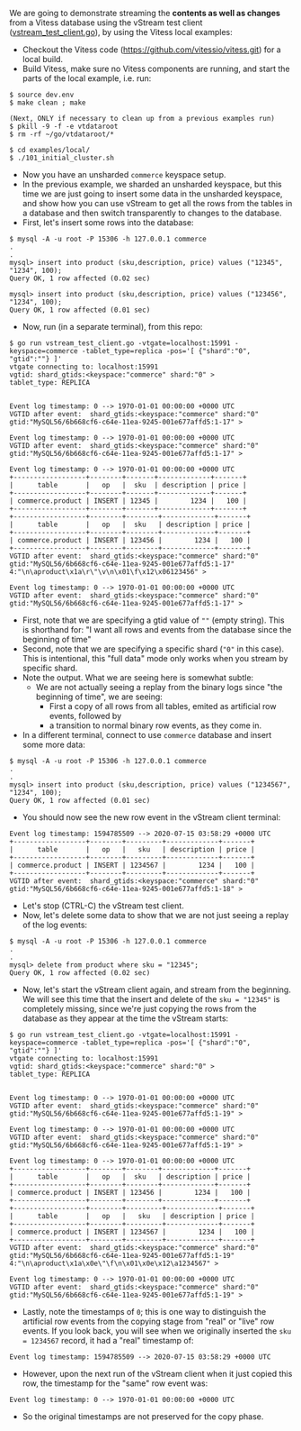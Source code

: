 We are going to demonstrate streaming the **contents as well as changes**
from a Vitess database using the vStream test client 
([vstream_test_client.go](vstream_test_client.go)), by using the Vitess 
local examples:

  - Checkout the Vitess code (https://github.com/vitessio/vitess.git) for 
    a local build.
  - Build Vitess, make sure no Vitess components are running, and start 
the parts of the local example, i.e. run:

```
$ source dev.env
$ make clean ; make

(Next, ONLY if necessary to clean up from a previous examples run)
$ pkill -9 -f -e vtdataroot
$ rm -rf ~/go/vtdataroot/*

$ cd examples/local/
$ ./101_initial_cluster.sh
```

  - Now you have an unsharded `commerce` keyspace setup.
  - In the previous example, we sharded an unsharded keyspace, but this
time we are just going to insert some data in the unsharded keyspace,
and show how you can use vStream to get all the rows from the tables 
in a database and then switch transparently to changes to the database.
  - First, let's insert some rows into the database:

```
$ mysql -A -u root -P 15306 -h 127.0.0.1 commerce
.
.
mysql> insert into product (sku,description, price) values ("12345", "1234", 100);
Query OK, 1 row affected (0.02 sec)

mysql> insert into product (sku,description, price) values ("123456", "1234", 100);
Query OK, 1 row affected (0.01 sec)
```

  - Now, run (in a separate terminal), from this repo:

```
$ go run vstream_test_client.go -vtgate=localhost:15991 -keyspace=commerce -tablet_type=replica -pos='[ {"shard":"0", "gtid":""} ]'
vtgate connecting to: localhost:15991
vgtid: shard_gtids:<keyspace:"commerce" shard:"0" > 
tablet_type: REPLICA


Event log timestamp: 0 --> 1970-01-01 00:00:00 +0000 UTC
VGTID after event:  shard_gtids:<keyspace:"commerce" shard:"0" gtid:"MySQL56/6b668cf6-c64e-11ea-9245-001e677affd5:1-17" > 

Event log timestamp: 0 --> 1970-01-01 00:00:00 +0000 UTC
VGTID after event:  shard_gtids:<keyspace:"commerce" shard:"0" gtid:"MySQL56/6b668cf6-c64e-11ea-9245-001e677affd5:1-17" > 

Event log timestamp: 0 --> 1970-01-01 00:00:00 +0000 UTC
+------------------+--------+-------+-------------+-------+
|      table       |   op   |  sku  | description | price |
+------------------+--------+-------+-------------+-------+
| commerce.product | INSERT | 12345 |        1234 |   100 |
+------------------+--------+-------+-------------+-------+
+------------------+--------+--------+-------------+-------+
|      table       |   op   |  sku   | description | price |
+------------------+--------+--------+-------------+-------+
| commerce.product | INSERT | 123456 |        1234 |   100 |
+------------------+--------+--------+-------------+-------+
VGTID after event:  shard_gtids:<keyspace:"commerce" shard:"0" gtid:"MySQL56/6b668cf6-c64e-11ea-9245-001e677affd5:1-17" 4:"\n\aproduct\x1a\r\"\v\n\x01\f\x12\x06123456" > 

Event log timestamp: 0 --> 1970-01-01 00:00:00 +0000 UTC
VGTID after event:  shard_gtids:<keyspace:"commerce" shard:"0" gtid:"MySQL56/6b668cf6-c64e-11ea-9245-001e677affd5:1-17" > 
```

  - First, note that we are specifying a gtid value of `""` (empty string).
This is shorthand for: "I want all rows and events from the database since
the beginning of time"
  - Second, note that we are specifying a specific shard (`"0"` in this case).
This is intentional, this "full data" mode only works when you stream by
specific shard.
  - Note the output. What we are seeing here is somewhat subtle:
    - We are not actually seeing a replay from the binary logs since 
"the beginning of time", we are seeing:
      - First a copy of all rows from all tables, emited as artificial row
events, followed by
      - a transition to normal binary row events, as they come in.
  - In a different terminal, connect to use `commerce` database and insert some more data:

```
$ mysql -A -u root -P 15306 -h 127.0.0.1 commerce
.
.
mysql> insert into product (sku,description, price) values ("1234567", "1234", 100);
Query OK, 1 row affected (0.01 sec)
```

  - You should now see the new row event in the vStream client terminal:

```
Event log timestamp: 1594785509 --> 2020-07-15 03:58:29 +0000 UTC
+------------------+--------+---------+-------------+-------+
|      table       |   op   |   sku   | description | price |
+------------------+--------+---------+-------------+-------+
| commerce.product | INSERT | 1234567 |        1234 |   100 |
+------------------+--------+---------+-------------+-------+
VGTID after event:  shard_gtids:<keyspace:"commerce" shard:"0" gtid:"MySQL56/6b668cf6-c64e-11ea-9245-001e677affd5:1-18" > 
```

  - Let's stop (CTRL-C) the vStream test client.
  - Now, let's delete some data to show that we are not just seeing
a replay of the log events:

```
$ mysql -A -u root -P 15306 -h 127.0.0.1 commerce
.
.
mysql> delete from product where sku = "12345";
Query OK, 1 row affected (0.02 sec)
```

  - Now, let's start the vStream client again, and stream from the beginning.
We will see this time that the insert and delete of the `sku = "12345"` is
completely missing, since we're just copying the rows from the database as
they appear at the time the vStream starts:

```
$ go run vstream_test_client.go -vtgate=localhost:15991 -keyspace=commerce -tablet_type=replica -pos='[ {"shard":"0", "gtid":""} ]'
vtgate connecting to: localhost:15991
vgtid: shard_gtids:<keyspace:"commerce" shard:"0" > 
tablet_type: REPLICA


Event log timestamp: 0 --> 1970-01-01 00:00:00 +0000 UTC
VGTID after event:  shard_gtids:<keyspace:"commerce" shard:"0" gtid:"MySQL56/6b668cf6-c64e-11ea-9245-001e677affd5:1-19" > 

Event log timestamp: 0 --> 1970-01-01 00:00:00 +0000 UTC
VGTID after event:  shard_gtids:<keyspace:"commerce" shard:"0" gtid:"MySQL56/6b668cf6-c64e-11ea-9245-001e677affd5:1-19" > 

Event log timestamp: 0 --> 1970-01-01 00:00:00 +0000 UTC
+------------------+--------+--------+-------------+-------+
|      table       |   op   |  sku   | description | price |
+------------------+--------+--------+-------------+-------+
| commerce.product | INSERT | 123456 |        1234 |   100 |
+------------------+--------+--------+-------------+-------+
+------------------+--------+---------+-------------+-------+
|      table       |   op   |   sku   | description | price |
+------------------+--------+---------+-------------+-------+
| commerce.product | INSERT | 1234567 |        1234 |   100 |
+------------------+--------+---------+-------------+-------+
VGTID after event:  shard_gtids:<keyspace:"commerce" shard:"0" gtid:"MySQL56/6b668cf6-c64e-11ea-9245-001e677affd5:1-19" 4:"\n\aproduct\x1a\x0e\"\f\n\x01\x0e\x12\a1234567" > 

Event log timestamp: 0 --> 1970-01-01 00:00:00 +0000 UTC
VGTID after event:  shard_gtids:<keyspace:"commerce" shard:"0" gtid:"MySQL56/6b668cf6-c64e-11ea-9245-001e677affd5:1-19" >
```

  - Lastly, note the timestamps of `0`; this is one way to distinguish
the artificial row events from the copying stage from "real" or "live"
row events. If you look back, you will see when we originally inserted
the `sku = 1234567` record, it had a "real" timestamp of:

```
Event log timestamp: 1594785509 --> 2020-07-15 03:58:29 +0000 UTC
```

  - However, upon the next run of the vStream client when it just copied
this row, the timestamp for the "same" row event was:

```
Event log timestamp: 0 --> 1970-01-01 00:00:00 +0000 UTC
```

  - So the original timestamps are not preserved for the copy phase.

